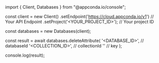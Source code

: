import { Client, Databases } from "@appconda.io/console";

const client = new Client()
    .setEndpoint('https://cloud.appconda.io/v1') // Your API Endpoint
    .setProject('<YOUR_PROJECT_ID>'); // Your project ID

const databases = new Databases(client);

const result = await databases.deleteAttribute(
    '<DATABASE_ID>', // databaseId
    '<COLLECTION_ID>', // collectionId
    '' // key
);

console.log(result);
